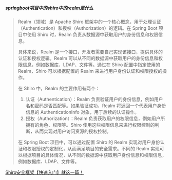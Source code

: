 ##### springboot项目中的shiro中的realm是什么

> Realm（领域）是 Apache Shiro 框架中的一个核心概念，用于处理认证（Authentication）和授权（Authorization）的逻辑。在 Spring Boot 项目中使用 Shiro 时，Realm 负责从数据源中获取用户的身份信息和权限信息。
>
> 具体来说，Realm 是一个接口，开发者需要自己实现该接口，提供具体的认证和授权逻辑。Realm 可以从不同的数据源中获取用户的身份信息和权限信息，例如数据库、LDAP、文件等。通过在 Shiro 配置中指定使用的 Realm，Shiro 可以根据配置的 Realm 来进行用户身份认证和权限授权的操作。
>
> 在 Shiro 中，Realm 的主要作用有两个：
>
> 1. 认证（Authentication）：Realm 负责验证用户的身份信息，例如用户名和密码是否匹配等。如果验证成功，Realm 将返回一个代表用户身份信息的 AuthenticationInfo 对象，用于后续的认证操作。
> 2. 授权（Authorization）：Realm 负责获取用户的权限信息，例如用户所拥有的角色、权限等。Shiro 使用这些权限信息来进行权限控制的判断，从而实现对用户访问资源的授权控制。
>
> 在 Spring Boot 项目中，可以通过配置 Shiro 的 Realm 实现对用户身份认证和权限授权的定制化，从而满足项目的安全需求。不同的 Realm 实现可以根据项目的具体情况，从不同的数据源中获取用户身份信息和权限信息，例如数据库、LDAP、文件等。







[Shiro安全框架【快速入门】就这一篇！](https://www.cnblogs.com/wmyskxz/p/10229148.html)